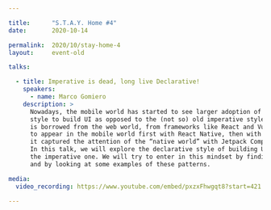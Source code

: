 ```yaml
---

title:      "S.T.A.Y. Home #4"
date:       2020-10-14

permalink:  2020/10/stay-home-4
layout:     event-old

talks:

  - title: Imperative is dead, long live Declarative!
    speakers:
      - name: Marco Gomiero
    description: >
      Nowadays, the mobile world has started to see larger adoption of the declarative
      style to build UI as opposed to the (not so) old imperative style. This pattern
      is borrowed from the web world, from frameworks like React and Vue.js and it started
      to appear in the mobile world first with React Native, then with Flutter and finally,
      it captured the attention of the “native world” with Jetpack Compose and Swift UI.
      In this talk, we will explore the declarative style of building UI compared with
      the imperative one. We will try to enter in this mindset by finding the differences
      and by looking at some examples of these patterns.

media:
  video_recording: https://www.youtube.com/embed/pxzxFhwgqt8?start=421

---
```

